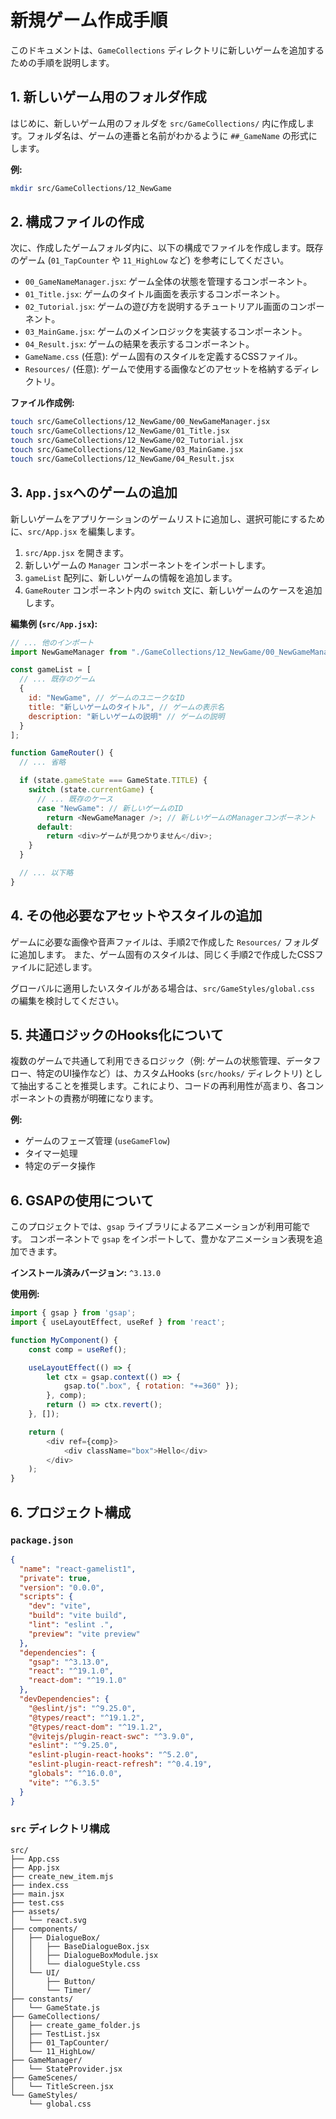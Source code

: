 # 新規ゲーム作成手順

このドキュメントは、`GameCollections` ディレクトリに新しいゲームを追加するための手順を説明します。

## 1. 新しいゲーム用のフォルダ作成

はじめに、新しいゲーム用のフォルダを `src/GameCollections/` 内に作成します。フォルダ名は、ゲームの連番と名前がわかるように `##_GameName` の形式にします。

**例:**
```bash
mkdir src/GameCollections/12_NewGame
```

## 2. 構成ファイルの作成

次に、作成したゲームフォルダ内に、以下の構成でファイルを作成します。既存のゲーム (`01_TapCounter` や `11_HighLow` など) を参考にしてください。

-   `00_GameNameManager.jsx`: ゲーム全体の状態を管理するコンポーネント。
-   `01_Title.jsx`: ゲームのタイトル画面を表示するコンポーネント。
-   `02_Tutorial.jsx`: ゲームの遊び方を説明するチュートリアル画面のコンポーネント。
-   `03_MainGame.jsx`: ゲームのメインロジックを実装するコンポーネント。
-   `04_Result.jsx`: ゲームの結果を表示するコンポーネント。
-   `GameName.css` (任意): ゲーム固有のスタイルを定義するCSSファイル。
-   `Resources/` (任意): ゲームで使用する画像などのアセットを格納するディレクトリ。

**ファイル作成例:**
```bash
touch src/GameCollections/12_NewGame/00_NewGameManager.jsx
touch src/GameCollections/12_NewGame/01_Title.jsx
touch src/GameCollections/12_NewGame/02_Tutorial.jsx
touch src/GameCollections/12_NewGame/03_MainGame.jsx
touch src/GameCollections/12_NewGame/04_Result.jsx
```

## 3. `App.jsx`へのゲームの追加

新しいゲームをアプリケーションのゲームリストに追加し、選択可能にするために、`src/App.jsx` を編集します。

1.  `src/App.jsx` を開きます。
2.  新しいゲームの `Manager` コンポーネントをインポートします。
3.  `gameList` 配列に、新しいゲームの情報を追加します。
4.  `GameRouter` コンポーネント内の `switch` 文に、新しいゲームのケースを追加します。

**編集例 (`src/App.jsx`):**

```javascript
// ... 他のインポート
import NewGameManager from "./GameCollections/12_NewGame/00_NewGameManager"; // 新しいゲームのManagerをインポート

const gameList = [
  // ... 既存のゲーム
  {
    id: "NewGame", // ゲームのユニークなID
    title: "新しいゲームのタイトル", // ゲームの表示名
    description: "新しいゲームの説明" // ゲームの説明
  }
];

function GameRouter() {
  // ... 省略

  if (state.gameState === GameState.TITLE) {
    switch (state.currentGame) {
      // ... 既存のケース
      case "NewGame": // 新しいゲームのID
        return <NewGameManager />; // 新しいゲームのManagerコンポーネント
      default:
        return <div>ゲームが見つかりません</div>;
    }
  }

  // ... 以下略
}
```

## 4. その他必要なアセットやスタイルの追加

ゲームに必要な画像や音声ファイルは、手順2で作成した `Resources/` フォルダに追加します。
また、ゲーム固有のスタイルは、同じく手順2で作成したCSSファイルに記述します。

グローバルに適用したいスタイルがある場合は、`src/GameStyles/global.css` の編集を検討してください。

## 5. 共通ロジックのHooks化について

複数のゲームで共通して利用できるロジック（例: ゲームの状態管理、データフロー、特定のUI操作など）は、カスタムHooks (`src/hooks/` ディレクトリ) として抽出することを推奨します。これにより、コードの再利用性が高まり、各コンポーネントの責務が明確になります。

**例:**
- ゲームのフェーズ管理 (`useGameFlow`)
- タイマー処理
- 特定のデータ操作

## 6. GSAPの使用について

このプロジェクトでは、`gsap` ライブラリによるアニメーションが利用可能です。
コンポーネントで `gsap` をインポートして、豊かなアニメーション表現を追加できます。

**インストール済みバージョン:** `^3.13.0`

**使用例:**
```javascript
import { gsap } from 'gsap';
import { useLayoutEffect, useRef } from 'react';

function MyComponent() {
    const comp = useRef();

    useLayoutEffect(() => {
        let ctx = gsap.context(() => {
            gsap.to(".box", { rotation: "+=360" });
        }, comp);
        return () => ctx.revert();
    }, []);

    return (
        <div ref={comp}>
            <div className="box">Hello</div>
        </div>
    );
}
```

## 6. プロジェクト構成

### `package.json`

```json
{
  "name": "react-gamelist1",
  "private": true,
  "version": "0.0.0",
  "scripts": {
    "dev": "vite",
    "build": "vite build",
    "lint": "eslint .",
    "preview": "vite preview"
  },
  "dependencies": {
    "gsap": "^3.13.0",
    "react": "^19.1.0",
    "react-dom": "^19.1.0"
  },
  "devDependencies": {
    "@eslint/js": "^9.25.0",
    "@types/react": "^19.1.2",
    "@types/react-dom": "^19.1.2",
    "@vitejs/plugin-react-swc": "^3.9.0",
    "eslint": "^9.25.0",
    "eslint-plugin-react-hooks": "^5.2.0",
    "eslint-plugin-react-refresh": "^0.4.19",
    "globals": "^16.0.0",
    "vite": "^6.3.5"
  }
}
```

### `src` ディレクトリ構成

```
src/
├── App.css
├── App.jsx
├── create_new_item.mjs
├── index.css
├── main.jsx
├── test.css
├── assets/
│   └── react.svg
├── components/
│   ├── DialogueBox/
│   │   ├── BaseDialogueBox.jsx
│   │   ├── DialogueBoxModule.jsx
│   │   └── dialogueStyle.css
│   └── UI/
│       ├── Button/
│       └── Timer/
├── constants/
│   └── GameState.js
├── GameCollections/
│   ├── create_game_folder.js
│   ├── TestList.jsx
│   ├── 01_TapCounter/
│   └── 11_HighLow/
├── GameManager/
│   └── StateProvider.jsx
├── GameScenes/
│   └── TitleScreen.jsx
└── GameStyles/
    └── global.css
```

